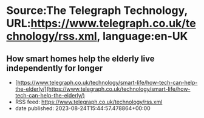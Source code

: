 # Source:The Telegraph Technology, URL:https://www.telegraph.co.uk/technology/rss.xml, language:en-UK

## How smart homes help the elderly live independently for longer
 - [https://www.telegraph.co.uk/technology/smart-life/how-tech-can-help-the-elderly/](https://www.telegraph.co.uk/technology/smart-life/how-tech-can-help-the-elderly/)
 - RSS feed: https://www.telegraph.co.uk/technology/rss.xml
 - date published: 2023-08-24T15:44:57.478864+00:00



